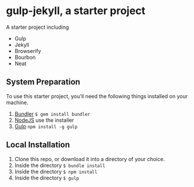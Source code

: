 gulp-jekyll, a starter project
=============================

A starter project including
- Gulp
- Jekyll
- Browserify
- Bourbon
- Neat

## System Preparation

To use this starter project, you'll need the following things installed on your machine.

1. [Bundler](http://bundler.io/) ``` $ gem install bundler ```
2. [NodeJS](http://nodejs.org) use the installer
3. [Gulp](http://gulpjs.com/) ``` npm install -g gulp ```

## Local Installation

1. Clone this repo, or download it into a directory of your choice.
2. Inside the directory ``` $ bundle install ```
3. Inside the directory ``` $ npm install ```
4. Inside the directory ``` $ gulp ```